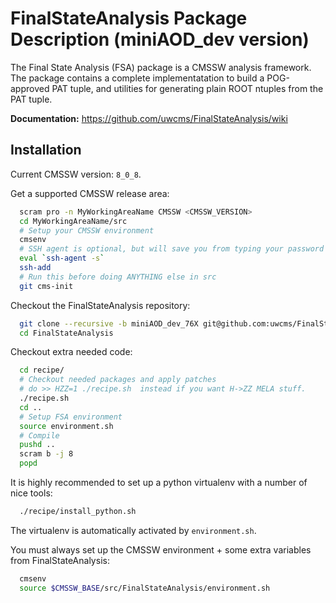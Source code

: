 FinalStateAnalysis Package Description (miniAOD_dev version)
============================================================

The Final State Analysis (FSA) package is a CMSSW analysis framework.  
The package contains a complete implementatation to build a POG-approved 
PAT tuple, and utilities for generating plain ROOT ntuples from the PAT tuple.

**Documentation:** https://github.com/uwcms/FinalStateAnalysis/wiki


Installation
------------

Current CMSSW version: ``8_0_8``.

Get a supported CMSSW release area:

```bash
  scram pro -n MyWorkingAreaName CMSSW <CMSSW_VERSION>
  cd MyWorkingAreaName/src
  # Setup your CMSSW environment
  cmsenv
  # SSH agent is optional, but will save you from typing your password many times
  eval `ssh-agent -s`
  ssh-add
  # Run this before doing ANYTHING else in src
  git cms-init
```

Checkout the FinalStateAnalysis repository:

```bash
  git clone --recursive -b miniAOD_dev_76X git@github.com:uwcms/FinalStateAnalysis.git
  cd FinalStateAnalysis
```

Checkout extra needed code:

```bash
  cd recipe/
  # Checkout needed packages and apply patches
  # do >> HZZ=1 ./recipe.sh  instead if you want H->ZZ MELA stuff.
  ./recipe.sh
  cd ..
  # Setup FSA environment
  source environment.sh
  # Compile
  pushd ..
  scram b -j 8
  popd
```

It is highly recommended to set up a python virtualenv with a number of nice tools:
```bash
  ./recipe/install_python.sh
```
The virtualenv is automatically activated by `environment.sh`.

You must always set up the CMSSW environment + some extra variables from FinalStateAnalysis:

```bash
  cmsenv
  source $CMSSW_BASE/src/FinalStateAnalysis/environment.sh
```
